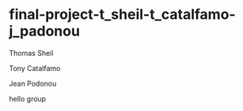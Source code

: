 # final-project-t_sheil-t_catalfamo-j_padonou


Thomas Sheil

Tony Catalfamo

Jean Podonou


hello group